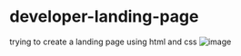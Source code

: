 # developer-landing-page
trying to create a landing page using html and css
![image](https://github.com/user-attachments/assets/161f3011-35f1-46e0-ad34-093826bf2f5e)

